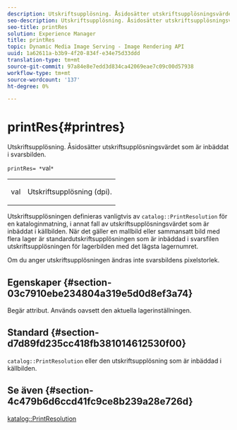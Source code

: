 ```yaml
---
description: Utskriftsupplösning. Åsidosätter utskriftsupplösningsvärdet som är inbäddat i svarsbilden.
seo-description: Utskriftsupplösning. Åsidosätter utskriftsupplösningsvärdet som är inbäddat i svarsbilden.
seo-title: printRes
solution: Experience Manager
title: printRes
topic: Dynamic Media Image Serving - Image Rendering API
uuid: 1a62611a-b3b9-4f20-834f-e34e75d33ddd
translation-type: tm+mt
source-git-commit: 97a84e8e7edd3d834ca42069eae7c09c00d57938
workflow-type: tm+mt
source-wordcount: '137'
ht-degree: 0%

---
```



# printRes{#printres}

Utskriftsupplösning. Åsidosätter utskriftsupplösningsvärdet som är inbäddat i svarsbilden.

`printRes= *`val`*`

<table id="simpletable_85C271760AE5466C96115027E6511559"> 
 <tr class="strow"> 
  <td class="stentry"> <p><span class="varname"> val</span> </p> </td> 
  <td class="stentry"> <p>Utskriftsupplösning (dpi). </p></td> 
 </tr> 
</table>

Utskriftsupplösningen definieras vanligtvis av `catalog::PrintResolution` för en kataloginmatning, i annat fall av utskriftsupplösningsvärdet som är inbäddat i källbilden. När det gäller en mallbild eller sammansatt bild med flera lager är standardutskriftsupplösningen som är inbäddad i svarsfilen utskriftsupplösningen för lagerbilden med det lägsta lagernumret.

Om du anger utskriftsupplösningen ändras inte svarsbildens pixelstorlek.

## Egenskaper {#section-03c7910ebe234804a319e5d0d8ef3a74}

Begär attribut. Används oavsett den aktuella lagerinställningen.

## Standard {#section-d7d89fd235cc418fb381014612530f00}

`catalog::PrintResolution` eller den utskriftsupplösning som är inbäddad i källbilden.

## Se även {#section-4c479b6d6ccd41fc9ce8b239a28e726d}

[katalog::PrintResolution](../../../../../is-api/image-catalog/image-serving-api-ref/c-image-catalog-reference/c-image-svg-data-reference/c-image-data-reference/r-printresolution-cat.md#reference-4ebb2e136995470b84b7c5e10cb8e5f5)
